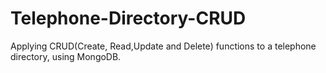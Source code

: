 # Telephone-Directory-CRUD
Applying CRUD(Create, Read,Update and Delete) functions to a telephone directory, using MongoDB.
